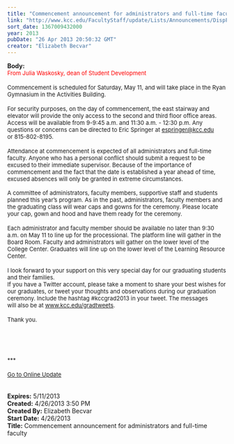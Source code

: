 ```yaml
---
title: "Commencement announcement for administrators and full-time faculty "
link: "http://www.kcc.edu/FacultyStaff/update/Lists/Announcements/DispForm.aspx?ID=1094"
sort_date: 1367009432000
year: 2013
pubDate: "26 Apr 2013 20:50:32 GMT"
creator: "Elizabeth Becvar"
---
```


<div><b>Body:</b> <div class="ExternalClassFAF40BFC3002401DB209DB050C4C47DF">
<div><font color="#ff0000" size="2">From Julia Waskosky, dean of Student Development</font></div>
<div><font color="#ff0000" size="2"></font> </div>
<div><font size="2">Commencement is scheduled for Saturday, May 11, and will take place in the Ryan Gymnasium in the Activities Building.</font></div>
<div><font size="2"></font> </div>
<div><font size="2">For security purposes, on the day of commencement, the east stairway and elevator will provide the only access to the second and third floor office areas. Access will be available from 9-9:45 a.m. and 11:30 a.m. - 12:30 p.m. Any questions or concerns can be directed to Eric Springer at </font><a href="mailto:espringer@kcc.edu"><font size="2">espringer@kcc.edu</font></a><font size="2"> or 815-802-8195.</font></div>
<div><font size="2"></font> </div>
<div><font size="2">Attendance at commencement is expected of all administrators and full-time faculty. Anyone who has a personal conflict should submit a request to be excused to their immediate supervisor. Because of the importance of commencement and the fact that the date is established a year ahead of time, excused absences will only be granted in extreme circumstances.</font></div>
<div><font size="2">  </font></div>
<div><font size="2">A committee of administrators, faculty members, supportive staff and students planned this year’s program. As in the past, administrators, faculty members and the graduating class will wear caps and gowns for the ceremony. Please locate your cap, gown and hood and have them ready for the ceremony.</font></div>
<div><font size="2"></font> </div>
<div><font size="2">Each administrator and faculty member should be available no later than 9:30 a.m. on May 11 to line up for the processional. The platform line will gather in the Board Room. Faculty and administrators will gather on the lower level of the College Center. Graduates will line up on the lower level of the Learning Resource Center.</font></div>
<div><font size="2"></font> </div>
<div><font size="2">I look forward to your support on this very special day for our graduating students and their families.</font></div>
<div><font size="2">If you have a Twitter account, please take a moment to share your best wishes for our graduates, or tweet your thoughts and observations during our graduation ceremony. Include the hashtag #kccgrad2013 in your tweet. The messages will also be at </font><a href="/gradtweets"><font size="2">www.kcc.edu/gradtweets</font></a><font size="2">.</font></div>
<div><font size="2"></font> </div>
<div><font size="2">Thank you.</font></div><font size="2"></font></div>
<p><font size="2"> </p>
<div class="ExternalClassFAF40BFC3002401DB209DB050C4C47DF"><br /></div></font>
<div class="ExternalClassFAF40BFC3002401DB209DB050C4C47DF"><font size="2"></font> </div>
<div class="ExternalClassFAF40BFC3002401DB209DB050C4C47DF"><font size="2">***</font></div>
<div class="ExternalClassFAF40BFC3002401DB209DB050C4C47DF"><font size="2"></font> </div>
<div class="ExternalClassFAF40BFC3002401DB209DB050C4C47DF"><font size="2"><a href="/FacultyStaff/update/Pages/dailyupdate.aspx">Go to Online Update</a></font><font size="2"></font></div>
<div class="ExternalClassFAF40BFC3002401DB209DB050C4C47DF"><font size="2"></font> </div>
<div class="ExternalClassFAF40BFC3002401DB209DB050C4C47DF"><font size="2"><br /></font></div></div>
<div><b>Expires:</b> 5/11/2013</div>
<div><b>Created:</b> 4/26/2013 3:50 PM</div>
<div><b>Created By:</b> Elizabeth Becvar</div>
<div><b>Start Date:</b> 4/26/2013</div>
<div><b>Title:</b> Commencement announcement for administrators and full-time faculty </div>
